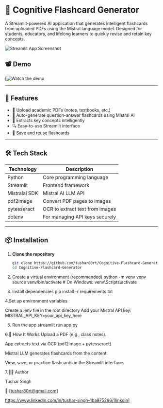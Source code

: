 # 🧠 Cognitive Flashcard Generator

A Streamlit-powered AI application that generates intelligent flashcards from uploaded PDFs using the Mistral language model. Designed for students, educators, and lifelong learners to quickly revise and retain key concepts.

![Streamlit App Screenshot](<img width="959" alt="front page ai intern" src="https://github.com/user-attachments/assets/d7ef5f11-444d-4860-877c-ca521d7eb05b" />
)

## 📽️ Demo

[![Watch the demo](https://youtu.be/3vt604koQxw?si=j1Clj8uJ-0tSK6U_)

---

## 🚀 Features

- 📄 Upload academic PDFs (notes, textbooks, etc.)
- 🤖 Auto-generate question-answer flashcards using Mistral AI
- 🧠 Extracts key concepts intelligently
- 🔍 Easy-to-use Streamlit interface
- 💾 Save and reuse flashcards

---

## 🛠️ Tech Stack

| Technology      | Description                           |
|------------------|---------------------------------------|
| Python           | Core programming language             |
| Streamlit        | Frontend framework                    |
| Mistralai SDK    | Mistral AI LLM API                    |
| pdf2image        | Convert PDF pages to images           |
| pytesseract      | OCR to extract text from images       |
| dotenv           | For managing API keys securely        |

---

## 📦 Installation

1. **Clone the repository**
   ```bash
   git clone https://github.com/tushar80rt/Cognitive-Flashcard-Generator.git
   cd Cognitive-Flashcard-Generator

2. Create a virtual environment (recommended)
     python -m venv venv
    source venv/bin/activate  # On Windows: venv\Scripts\activate

3. Install dependencies
   pip install -r requirements.txt

4.Set up environment variables

Create a .env file in the root directory
  Add your Mistral API key:
     MISTRAL_API_KEY=your_api_key_here

5. Run the app
    streamlit run app.py

6.📸 How It Works
 Upload a PDF (e.g., class notes).

 App extracts text via OCR (pdf2image + pytesseract).

 Mistral LLM generates flashcards from the content.

 View, save, or practice flashcards in the Streamlit interface.

7.🧑‍💻 Author

Tushar Singh

📧 [tushar80rt@gmail.com]

https://www.linkedin.com/in/tushar-singh-1ba975296/[linkdin]




